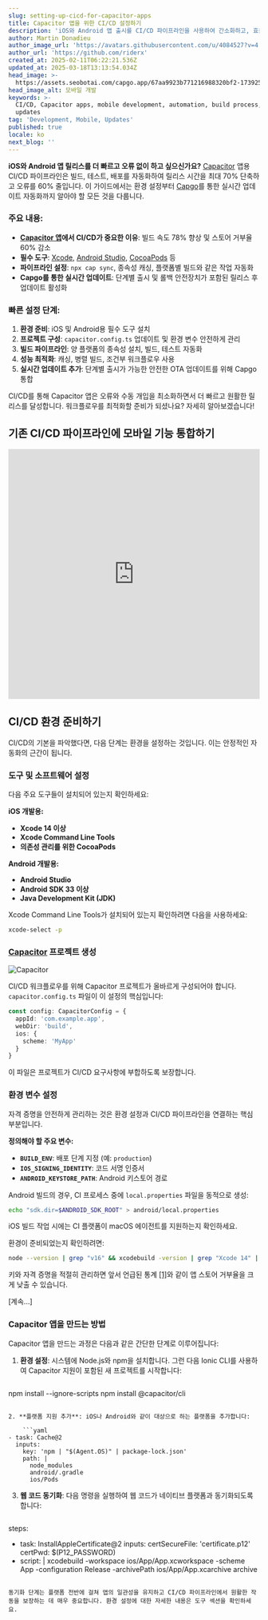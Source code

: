 ```yaml
---
slug: setting-up-cicd-for-capacitor-apps
title: Capacitor 앱을 위한 CI/CD 설정하기
description: 'iOS와 Android 앱 출시를 CI/CD 파이프라인을 사용하여 간소화하고, 효율성을 높이며 오류를 줄이는 방법을 알아보세요.'
author: Martin Donadieu
author_image_url: 'https://avatars.githubusercontent.com/u/4084527?v=4'
author_url: 'https://github.com/riderx'
created_at: 2025-02-11T06:22:21.536Z
updated_at: 2025-03-18T13:13:54.034Z
head_image: >-
  https://assets.seobotai.com/capgo.app/67aa9923b771216988320bf2-1739254956493.jpg
head_image_alt: 모바일 개발
keywords: >-
  CI/CD, Capacitor apps, mobile development, automation, build process, live
  updates
tag: 'Development, Mobile, Updates'
published: true
locale: ko
next_blog: ''
---
```

**iOS와 Android 앱 릴리스를 더 빠르고 오류 없이 하고 싶으신가요?** [Capacitor](https://capacitorjs.com/) 앱용 CI/CD 파이프라인은 빌드, 테스트, 배포를 자동화하여 릴리스 시간을 최대 70% 단축하고 오류를 60% 줄입니다. 이 가이드에서는 환경 설정부터 [Capgo](https://capgo.app/)를 통한 실시간 업데이트 자동화까지 알아야 할 모든 것을 다룹니다.

### 주요 내용:

- **[Capacitor 앱](https://capgo.app/blog/capacitor-comprehensive-guide/)에서 CI/CD가 중요한 이유**: 빌드 속도 78% 향상 및 스토어 거부율 60% 감소
- **필수 도구**: [Xcode](https://developer.apple.com/xcode/), [Android Studio](https://developer.android.com/studio), [CocoaPods](https://cocoapods.org/) 등
- **파이프라인 설정**: `npx cap sync`, 종속성 캐싱, 플랫폼별 빌드와 같은 작업 자동화
- **Capgo를 통한 실시간 업데이트**: 단계별 출시 및 롤백 안전장치가 포함된 릴리스 후 업데이트 활성화

### 빠른 설정 단계:

1. **환경 준비**: iOS 및 Android용 필수 도구 설치
2. **프로젝트 구성**: `capacitor.config.ts` 업데이트 및 환경 변수 안전하게 관리
3. **빌드 파이프라인**: 양 플랫폼의 종속성 설치, 빌드, 테스트 자동화
4. **성능 최적화**: 캐싱, 병렬 빌드, 조건부 워크플로우 사용
5. **실시간 업데이트 추가**: 단계별 출시가 가능한 안전한 OTA 업데이트를 위해 Capgo 통합

CI/CD를 통해 Capacitor 앱은 오류와 수동 개입을 최소화하면서 더 빠르고 원활한 릴리스를 달성합니다. 워크플로우를 최적화할 준비가 되셨나요? 자세히 알아보겠습니다!

## 기존 CI/CD 파이프라인에 모바일 기능 통합하기

<iframe src="https://www.youtube.com/embed/rIPnuVwvbb0" aria-label="YouTube video player" frameborder="0" allow="accelerometer; autoplay; clipboard-write; encrypted-media; gyroscope; picture-in-picture; web-share" referrerpolicy="strict-origin-when-cross-origin" style="width: 100%; height: 500px;" allowfullscreen></iframe>

## CI/CD 환경 준비하기

CI/CD의 기본을 파악했다면, 다음 단계는 환경을 설정하는 것입니다. 이는 안정적인 자동화의 근간이 됩니다.

### 도구 및 소프트웨어 설정

다음 주요 도구들이 설치되어 있는지 확인하세요:

**iOS 개발용:**

- **Xcode 14 이상**
- **Xcode Command Line Tools**
- **의존성 관리를 위한 CocoaPods**

**Android 개발용:**

- **Android Studio**
- **Android SDK 33 이상**
- **Java Development Kit (JDK)**

Xcode Command Line Tools가 설치되어 있는지 확인하려면 다음을 사용하세요:

```bash
xcode-select -p
```

### [Capacitor](https://capacitorjs.com/) 프로젝트 생성

![Capacitor](https://mars-images.imgix.net/seobot/screenshots/capacitorjs.com-4c1a6a7e452082d30f5bff9840b00b7d-2025-02-11.jpg?auto=compress)

CI/CD 워크플로우를 위해 Capacitor 프로젝트가 올바르게 구성되어야 합니다. `capacitor.config.ts` 파일이 이 설정의 핵심입니다:

```typescript
const config: CapacitorConfig = {
  appId: 'com.example.app',
  webDir: 'build',
  ios: { 
    scheme: 'MyApp'
  }
}
```

이 파일은 프로젝트가 CI/CD 요구사항에 부합하도록 보장합니다.

### 환경 변수 설정

자격 증명을 안전하게 관리하는 것은 환경 설정과 CI/CD 파이프라인을 연결하는 핵심 부분입니다.

**정의해야 할 주요 변수:**

- **`BUILD_ENV`**: 배포 단계 지정 (예: `production`)
- **`IOS_SIGNING_IDENTITY`**: 코드 서명 인증서
- **`ANDROID_KEYSTORE_PATH`**: Android 키스토어 경로

Android 빌드의 경우, CI 프로세스 중에 `local.properties` 파일을 동적으로 생성:

```bash
echo "sdk.dir=$ANDROID_SDK_ROOT" > android/local.properties
```

iOS 빌드 작업 시에는 CI 플랫폼이 macOS 에이전트를 지원하는지 확인하세요.

환경이 준비되었는지 확인하려면:

```bash
node --version | grep "v16" && xcodebuild -version | grep "Xcode 14" || exit 1
```

키와 자격 증명을 적절히 관리하면 앞서 언급된 통계 [\[1\]](https://opstree.com/blog/2023/06/27/cicd-for-mobile-app-development-using-capacitor-js-on-azure-devops/)와 같이 앱 스토어 거부율을 크게 낮출 수 있습니다.

[계속...]

### Capacitor 앱을 만드는 방법

Capacitor 앱을 만드는 과정은 다음과 같은 간단한 단계로 이루어집니다:

1. **환경 설정**: 시스템에 Node.js와 npm을 설치합니다. 그런 다음 Ionic CLI를 사용하여 Capacitor 지원이 포함된 새 프로젝트를 시작합니다:

    ```bash
npm install --ignore-scripts
npm install @capacitor/cli
```

2. **플랫폼 지원 추가**: iOS나 Android와 같이 대상으로 하는 플랫폼을 추가합니다:

    ```yaml
- task: Cache@2
  inputs:
    key: 'npm | "$(Agent.OS)" | package-lock.json'
    path: |
      node_modules
      android/.gradle
      ios/Pods
```

3. **웹 코드 동기화**: 다음 명령을 실행하여 웹 코드가 네이티브 플랫폼과 동기화되도록 합니다:

    ```yaml
steps:
  - task: InstallAppleCertificate@2
    inputs:
      certSecureFile: 'certificate.p12'
      certPwd: $(P12_PASSWORD)
  - script: |
      xcodebuild -workspace ios/App/App.xcworkspace -scheme App -configuration Release -archivePath ios/App/App.xcarchive archive
```

동기화 단계는 플랫폼 전반에 걸쳐 앱의 일관성을 유지하고 CI/CD 파이프라인에서 원활한 작동을 보장하는 데 매우 중요합니다. 환경 설정에 대한 자세한 내용은 도구 섹션을 확인하세요.
